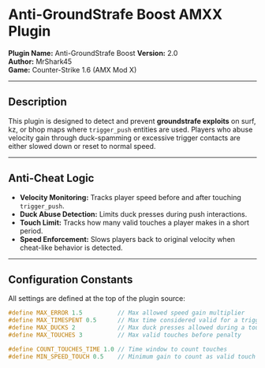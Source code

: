 # Anti-GroundStrafe Boost AMXX Plugin

**Plugin Name:** Anti-GroundStrafe Boost
**Version:** 2.0  
**Author:** MrShark45  
**Game:** Counter-Strike 1.6 (AMX Mod X)  

---

## Description

This plugin is designed to detect and prevent **groundstrafe exploits** on surf, kz, or bhop maps where `trigger_push` entities are used. Players who abuse velocity gain through duck-spamming or excessive trigger contacts are either slowed down or reset to normal speed.

---

## Anti-Cheat Logic

- **Velocity Monitoring:** Tracks player speed before and after touching `trigger_push`.
- **Duck Abuse Detection:** Limits duck presses during push interactions.
- **Touch Limit:** Tracks how many valid touches a player makes in a short period.
- **Speed Enforcement:** Slows players back to original velocity when cheat-like behavior is detected.

---

## Configuration Constants

All settings are defined at the top of the plugin source:

```c
#define MAX_ERROR 1.5          // Max allowed speed gain multiplier
#define MAX_TIMESPENT 0.5      // Max time considered valid for a trigger_push touch (longer touches are ignored)
#define MAX_DUCKS 2            // Max duck presses allowed during a touch
#define MAX_TOUCHES 3          // Max valid touches before penalty

#define COUNT_TOUCHES_TIME 1.0 // Time window to count touches
#define MIN_SPEED_TOUCH 0.5    // Minimum gain to count as valid touch
